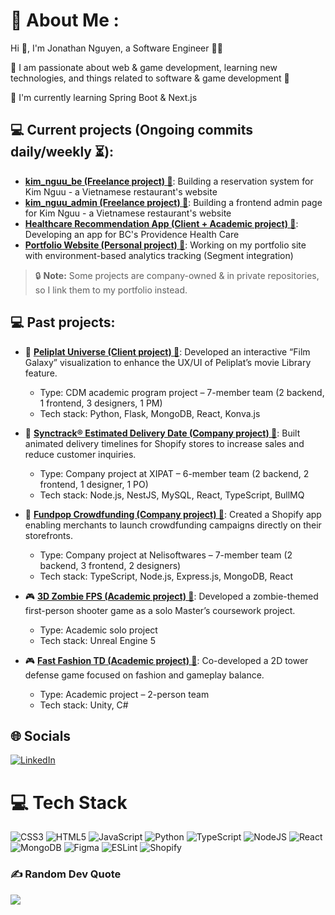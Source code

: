 # 💫 About Me :
Hi 👋, I'm Jonathan Nguyen, a Software Engineer 👨‍💻

🔭 I am passionate about web & game development, learning new technologies, and things related to software & game development 🤖

🌱 I'm currently learning Spring Boot & Next.js


## 💻 Current projects (Ongoing commits daily/weekly ⏳):
- **[kim_nguu_be (Freelance project) 🔗](https://github.com/Nem791/kim_nguu_be)**: Building a reservation system for Kim Nguu - a Vietnamese restaurant's website
- **[kim_nguu_admin (Freelance project) 🔗](https://github.com/Nem791/kim_nguu_admin)**: Building a frontend admin page for Kim Nguu - a Vietnamese restaurant's website
- **[Healthcare Recommendation App (Client + Academic project) 🔗](https://example.com/healthcare-app)**: Developing an app for BC's Providence Health Care
- **[Portfolio Website (Personal project) 🔗](https://github.com/Nem791/Portfolio)**: Working on my portfolio site with environment-based analytics tracking (Segment integration)

> 🔒 **Note:** Some projects are company-owned & in private repositories, so I link them to my portfolio instead.
> 
## 💻 Past projects:

- 🧩 **[Peliplat Universe (Client project) 🔗](https://example.com/peliplat)**: Developed an interactive “Film Galaxy” visualization to enhance the UX/UI of Peliplat’s movie Library feature.
  - Type: CDM academic program project – 7-member team (2 backend, 1 frontend, 3 designers, 1 PM)
  - Tech stack: Python, Flask, MongoDB, React, Konva.js

- 🧩 **[Synctrack® Estimated Delivery Date (Company project) 🔗](https://example.com/synctrack)**: Built animated delivery timelines for Shopify stores to increase sales and reduce customer inquiries.
  - Type: Company project at XIPAT – 6-member team (2 backend, 2 frontend, 1 designer, 1 PO)
  - Tech stack: Node.js, NestJS, MySQL, React, TypeScript, BullMQ

- 🧩 **[Fundpop Crowdfunding (Company project) 🔗](https://example.com/fundpop)**: Created a Shopify app enabling merchants to launch crowdfunding campaigns directly on their storefronts.
  - Type: Company project at Nelisoftwares – 7-member team (2 backend, 3 frontend, 2 designers)
  - Tech stack: TypeScript, Node.js, Express.js, MongoDB, React

- 🎮 **[3D Zombie FPS (Academic project) 🔗](https://example.com/zombie-fps)**: Developed a zombie-themed first-person shooter game as a solo Master’s coursework project.
  - Type: Academic solo project
  - Tech stack: Unreal Engine 5

- 🎮 **[Fast Fashion TD (Academic project) 🔗](https://example.com/fast-fashion-td)**: Co-developed a 2D tower defense game focused on fashion and gameplay balance.
  - Type: Academic project – 2-person team
  - Tech stack: Unity, C#



## 🌐 Socials
<a href="https://www.linkedin.com/in/nam-nguyen-91350b154/" target="_blank">
  <img src="https://img.shields.io/badge/LinkedIn-%230077B5.svg?logo=linkedin&logoColor=white" alt="LinkedIn" />
</a>


# 💻 Tech Stack
![CSS3](https://img.shields.io/badge/css3-%231572B6.svg?style=for-the-badge&logo=css3&logoColor=white) ![HTML5](https://img.shields.io/badge/html5-%23E34F26.svg?style=for-the-badge&logo=html5&logoColor=white) ![JavaScript](https://img.shields.io/badge/javascript-%23323330.svg?style=for-the-badge&logo=javascript&logoColor=%23F7DF1E) ![Python](https://img.shields.io/badge/python-3670A0?style=for-the-badge&logo=python&logoColor=ffdd54) ![TypeScript](https://img.shields.io/badge/typescript-%23007ACC.svg?style=for-the-badge&logo=typescript&logoColor=white) ![NodeJS](https://img.shields.io/badge/node.js-6DA55F?style=for-the-badge&logo=node.js&logoColor=white) ![React](https://img.shields.io/badge/react-%2320232a.svg?style=for-the-badge&logo=react&logoColor=%2361DAFB) ![MongoDB](https://img.shields.io/badge/MongoDB-%234ea94b.svg?style=for-the-badge&logo=mongodb&logoColor=white) ![Figma](https://img.shields.io/badge/figma-%23F24E1E.svg?style=for-the-badge&logo=figma&logoColor=white) ![ESLint](https://img.shields.io/badge/ESLint-4B3263?style=for-the-badge&logo=eslint&logoColor=white) ![Shopify](https://img.shields.io/badge/%20-Shopify-lightgrey?style=for-the-badge&logo=shopify)
### ✍️ Random Dev Quote
![](https://quotes-github-readme.vercel.app/api?type=horizontal&theme=dark)
